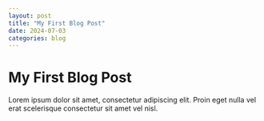 ```yaml
---
layout: post
title: "My First Blog Post"
date: 2024-07-03
categories: blog
---
```


# My First Blog Post

Lorem ipsum dolor sit amet, consectetur adipiscing elit. Proin eget nulla vel erat scelerisque consectetur sit amet vel nisl.
